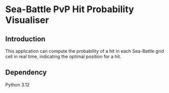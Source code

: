 # Sea-Battle PvP Hit Probability Visualiser

## Introduction
This application can compute the probability of a hit in each Sea-Battle grid cell in real time, indicating the optimal position for a hit.

## Dependency
Python 3.12
